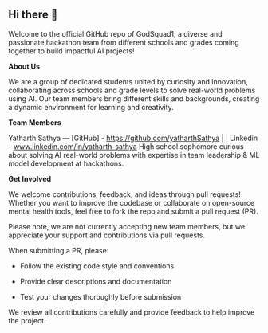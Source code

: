 ## Hi there 👋

Welcome to the official GitHub repo of GodSquad1, a diverse and passionate hackathon team from different schools and grades coming together to build impactful AI projects!

**About Us**

We are a group of dedicated students united by curiosity and innovation, collaborating across schools and grade levels to solve real-world problems using AI. Our team members bring different skills and backgrounds, creating a dynamic environment for learning and creativity.

**Team Members**

Yatharth Sathya — [GitHub] - https://github.com/yatharthSathya |  | Linkedin - www.linkedin.com/in/yatharth-sathya
High school sophomore curious about solving AI real-world problems with expertise in team leadership & ML model development at hackathons.

**Get Involved**

We welcome contributions, feedback, and ideas through pull requests! Whether you want to improve the codebase or collaborate on open-source mental health tools, 
feel free to fork the repo and submit a pull request (PR).

Please note, we are not currently accepting new team members, but we appreciate your support and contributions via pull requests.

When submitting a PR, please:

- Follow the existing code style and conventions

- Provide clear descriptions and documentation

- Test your changes thoroughly before submission

We review all contributions carefully and provide feedback to help improve the project.


